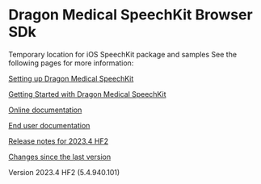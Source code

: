 # Dragon Medical SpeechKit Browser SDk
Temporary location for iOS SpeechKit package and samples
See the following pages for more information:

[Setting up Dragon Medical SpeechKit](https://review.learn.microsoft.com/en-us/industry/healthcare/speechkit/browser/setup?branch=main)

[Getting Started with Dragon Medical SpeechKit](https://review.learn.microsoft.com/en-us/industry/healthcare/speechkit/concepts/getting-started?branch=main)

[Online documentation](https://review.learn.microsoft.com/en-us/industry/healthcare/speechkit/browser/?branch=main)

[End user documentation](https://review.learn.microsoft.com/en-us/industry/healthcare/speechkit/enduser/end-user-help?branch=main)

[Release notes for 2023.4 HF2](https://review.learn.microsoft.com/en-us/industry/healthcare/speechkit/release-notes/browser-2023.4-hotfix-2?branch=main)

[Changes since the last version](https://review.learn.microsoft.com/en-us/industry/healthcare/speechkit/release-notes/browser-2023.4-hotfix-2?branch=main#solved-issues-in-version-20234-hotfix-2-54-r1-hf2)

Version 2023.4 HF2 (5.4.940.101)